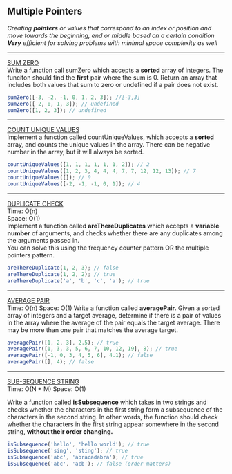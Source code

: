 ## Multiple Pointers

_Creating **pointers** or values that correspond to an index or position and move towards the beginning, end or middle based on a certain condition_  
_**Very** efficient for solving problems with minimal space complexity as well_

---

[SUM ZERO](./sumZero.js)  
Write a function call sumZero which accepts a **sorted** array of integers. 
The funciton should find the **first** pair where the sum is 0. 
Return an array that includes both values that sum to zero or undefined if a pair does not exist.

```js
sumZero([-3, -2, -1, 0, 1, 2, 3]); //[-3,3]
sumZero([-2, 0, 1, 3]); // undefined
sumZero([1, 2, 3]); // undefined
```

---

[COUNT UNIQUE VALUES](./countUniqueValues.js)  
Implement a function called countUniqueValues, which accepts a **sorted** array, 
and counts the unique values in the array. 
There can be negative number in the array, but it will always be sorted.

```js
countUniqueValues([1, 1, 1, 1, 1, 1, 2]); // 2
countUniqueValues([1, 2, 3, 4, 4, 4, 7, 7, 12, 12, 13]); // 7
countUniqueValues([]); // 0
countUniqueValues([-2, -1, -1, 0, 1]); // 4
```

---

[DUPLICATE CHECK](./areThereDuplicate.js)  
Time: O(n)  
Space: O(1)  
Implement a function called **areThereDuplicates** which 
accepts a **variable number** of arguments, and checks whether there are 
any duplicates among the arguments passed in.  
You can solve this using the frequency counter pattern 
OR the multiple pointers pattern.

```js
areThereDuplicate(1, 2, 3); // false
areThereDuplicate(1, 2, 2); // true
areThereDuplicate('a', 'b', 'c', 'a'); // true
```

---

[AVERAGE PAIR](./averagePair.js)  
Time: O(n)
Space: O(1)
Write a function called **averagePair**. Given a sorted array of integers and a target average, determine if there is a pair of values in the array where the average of the pair equals the target average. There may be more than one pair that matches the average target.

```js
averagePair([1, 2, 3], 2.5); // true
averagePair([1, 3, 3, 5, 6, 7, 10, 12, 19], 8); // true
averagePair([-1, 0, 3, 4, 5, 6], 4.1); // false
averagePair([], 4); // false
```


---

[SUB-SEQUENCE STRING](./isSubsequence.js)  
Time: O(N + M)
Space: O(1)

Write a function called **isSubsequence** which takes in two strings and checks whether the characters in the first string form a subsequence of the characters in the second string. In other words, the function should check whether the characters in the first string appear somewhere in the second string, **without their order changing.**

```js
isSubsequence('hello', 'hello world'); // true
isSubsequence('sing', 'sting'); // true
isSubsequence('abc', 'abracadabra'); // true
isSubsequence('abc', 'acb'); // false (order matters)
```


